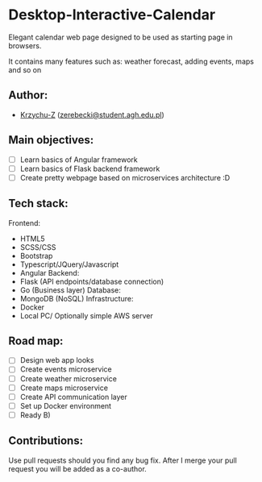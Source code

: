 # Desktop-Interactive-Calendar
<p>Elegant calendar web page designed to be used as starting page in browsers.</p> 
<p>It contains many features such as: weather forecast, adding events, maps and so on</p> 

## Author:
- [Krzychu-Z](https://github.com/Krzychu-Z) (zerebecki@student.agh.edu.pl)

## Main objectives:
- [ ] Learn basics of Angular framework
- [ ] Learn basics of Flask backend framework
- [ ] Create pretty webpage based on microservices architecture :D

## Tech stack:
Frontend:
- HTML5
- SCSS/CSS
- Bootstrap
- Typescript/JQuery/Javascript
- Angular
Backend:
- Flask (API endpoints/database connection)
- Go (Business layer)
Database:
- MongoDB (NoSQL)
Infrastructure:
- Docker
- Local PC/ Optionally simple AWS server

## Road map:
- [ ] Design web app looks
- [ ] Create events microservice
- [ ] Create weather microservice
- [ ] Create maps microservice
- [ ] Create API communication layer
- [ ] Set up Docker environment
- [ ] Ready B)

## Contributions:
Use pull requests should you find any bug fix. After I merge your pull request you will be added as a co-author.
